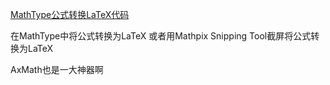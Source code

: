 [MathType公式转换LaTeX代码](https://blog.csdn.net/u014556429/article/details/79483532)

在MathType中将公式转换为LaTeX
或者用Mathpix Snipping Tool截屏将公式转换为LaTeX

AxMath也是一大神器啊
